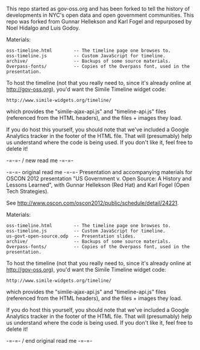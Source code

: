 This repo started as gov-oss.org and has been forked to tell the history of developments in NYC's open data and open government communities. This repo was forked from Gunnar Hellekson and Karl Fogel and repurposed by Noel Hidalgo and Luis Godoy.

Materials:

    oss-timeline.html        -- The timeline page one browses to.
    oss-timeline.js          -- Custom JavaScript for timeline.
    archive/                 -- Backups of some source materials.
    Overpass-fonts/          -- Copies of the Overpass font, used in the presentation.

To host the timeline (not that you really need to, since it's already
online at http://gov-oss.org), you'd want the Simile Timeline widget code:

    http://www.simile-widgets.org/timeline/

which provides the "simile-ajax-api.js" and "timeline-api.js" files
(referenced from the HTML headers), and the files + images they load.

If you do host this yourself, you should note that we've included a Google
Analytics tracker in the footer of the HTML file. That will (presumably) help
us understand where the code is being used. If you don't like it, feel free
to delete it!

-=-=- / new read me -=-=- 

-=-=- original read me -=-=-
Presentation and accompanying materials for OSCON 2012 presentation
"US Government v. Open Source: A History and Lessons Learned", with
Gunnar Hellekson (Red Hat) and Karl Fogel (Open Tech Strategies).

See http://www.oscon.com/oscon2012/public/schedule/detail/24221.

Materials:

    oss-timeline.html        -- The timeline page one browses to.
    oss-timeline.js          -- Custom JavaScript for timeline.
    us-govt-open-source.odp  -- Presentation slides.
    archive/                 -- Backups of some source materials.
    Overpass-fonts/          -- Copies of the Overpass font, used in the presentation.

To host the timeline (not that you really need to, since it's already
online at http://gov-oss.org), you'd want the Simile Timeline widget code:

    http://www.simile-widgets.org/timeline/

which provides the "simile-ajax-api.js" and "timeline-api.js" files
(referenced from the HTML headers), and the files + images they load.

If you do host this yourself, you should note that we've included a Google
Analytics tracker in the footer of the HTML file. That will (presumably) help
us understand where the code is being used. If you don't like it, feel free
to delete it!

-=-=- / end original read me -=-=-
